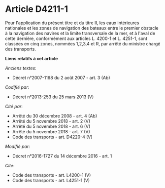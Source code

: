 # Article D4211-1

Pour l'application du présent titre et du titre II, les eaux intérieures nationales et les zones de navigation des bateaux
entre le premier obstacle à la navigation des navires et la limite transversale de la mer, et à l'aval de cette dernière,
conformément aux articles L. 4200-1 et L. 4251-1, sont classées en cinq zones, nommées 1,2,3,4 et R, par arrêté du ministre
chargé des transports.

**Liens relatifs à cet article**

_Anciens textes_:

  - Décret n°2007-1168 du 2 août 2007 - art. 3 (Ab)

_Codifié par_:

  - Décret n°2013-253 du 25 mars 2013 (V)

_Cité par_:

  - Arrêté du 30 décembre 2008 - art. 4 (Ab)
  - Arrêté du 5 novembre 2018 - art. 2 (V)
  - Arrêté du 5 novembre 2018 - art. 6 (V)
  - Arrêté du 5 novembre 2018 - art. 7 (V)
  - Code des transports - art. D4220-4 (V)

_Modifié par_:

  - Décret n°2016-1727 du 14 décembre 2016 - art. 1

_Cite_:

  - Code des transports - art. L4200-1 (V)
  - Code des transports - art. L4251-1 (V)
